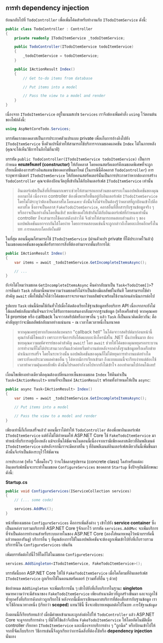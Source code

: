 ## การทำ dependency injection
ย้อนกลับไปที่ `TodoController` เพื่อเพิ่มโค้ดสำหรับทำงานกับ `ITodoItemService` ดังนี้:

```csharp
public class TodoController : Controller
{
    private readonly ITodoItemService _todoItemService;

    public TodoController(ITodoItemService todoItemService)
    {
        _todoItemService = todoItemService;
    }

    public IActionResult Index()
    {
        // Get to-do items from database

        // Put items into a model

        // Pass the view to a model and render
    }
}
```

เนื่องจาก `ITodoItemService` อยู่ในเนมสเปซ `Services` เราจึงต้องเพิ่มคำสั่ง `using` ไว้ตอนต้นของไฟล์ดังนี้:

```csharp
using AspNetCoreTodo.Services;
```

บรรทัดแรกของคลาสเป็นการประกาศตัวแปรแบบ private เพื่อเก็บการอ้างอิงไปยัง `ITodoItemService` ซึ่งตัวแปรนี้ช่วยให้สามารถใช้บริการจากเมธอดแอคชัน `Index` ได้ในภายหลัง (คุณจะได้เห็นวิธีการในอีกไม่กี่นาที)

บรรทัด `public TodoController(ITodoItemService todoItemService)` เป็นการกำหนด **คอนสตรัคเตอร์ (constructor)** ให้กับคลาส โดยคอนสตรัคเตอร์คือเมธอดพิเศษที่จะถูกเรียกเมื่อต้องการสร้างอินสแตนซ์ของคลาสขึ้นมาใหม่ (ในกรณีนี้คือคลาส `TodoController`) การระบุพารามิเตอร์ `ITodoItemService` ให้กับคอนสตรัคเตอร์นั้นเป็นการประกาศว่าหากต้องการสร้าง `TodoController` คุณจะต้องป้อนวัตถุที่เข้ากันได้กับอินเตอร์เฟส `ITodoItemService` เท่านั้น

> อินเตอร์เฟสเป็นสิ่งที่เยี่ยมมากเพราะช่วยให้สามารถแยกส่วนของตรรกะในแอปพลิเคชันของคุณออกมาได้ เนื่องจาก controller ต้องพึ่งพาหรือขึ้นอยู่กับอินเตอร์เฟส `ITodoItemService` โดยไม่ได้ระบุว่าต้องเป็นคลาสใด*โดยเฉพาะ* ดังนั้นจึงไม่จำเป็นต้องรู้ว่าคลาสที่ถูกป้อนเข้าไปคือคลาสใด ซึ่งอาจเป็นคลาส `FakeTodoItemService`, คลาสอื่นที่สื่อสารกับฐานข้อมูลจริง ๆ หรืออาจเป็นอย่างอื่นโดยสิ้นเชิง! ขอเพียงแค่ให้เข้ากันได้กับอินเตอร์เฟสที่กำหนดเท่านั้น controller ก็จะสามารถใช้คลาสดังกล่าวได้ จึงช่วยให้สามารถทดสอบส่วนต่าง ๆ ของแอปพลิเคชันแยกจากกันได้โดยง่าย โดยการทดสอบดเช่นนี้จะถูกกล่าวถึงโดยละเอียดอีกครั้งในบท *การทดสอบโดยอัตโนมัติ*

ในที่สุด ตอนนี้คุณก็สามารถใช้ `ITodoItemService` (ผ่านตัวแปร private ที่ได้ประกาศไว้แล้ว) ในเมธอดแอคชันของคุณเพื่อรับรายการสิ่งที่ต้องทำมาจากชั้นบริการได้:

```csharp
public IActionResult Index()
{
    var items = await _todoItemService.GetIncompleteItemsAsync();

    // ...
}
```

ยังจำได้ไหมว่าเมธอด `GetIncompleteItemsAsync` คืนค่ากลับมาเป็น `Task<TodoItem[]>`? การคืนค่า `Task` กลับมานี้หมายความว่าเมธอดยังไม่จำเป็นต้องมีผลลัพธ์ในทันที โดยสามารถใช้คำสำคัญ `await` เพื่อให้มั่นใจได้ว่าโค้ดของเราจะรอจนกว่าผลลัพธ์จะพร้อมใช้งานก่อนดำเนินการต่อไป

รูปแบบ `Task` เช่นนี้นิยมใช้กันทั่วไปเมื่อโค้ดต้องเรียกใช้ฐานข้อมูลหรือบริการ API เนื่องจากจะยังไม่ได้ผลลัพธ์กลับมาทันทีจนกว่าจะได้รับการตอบสนองกลับมาจากฐานข้อมูล (หรือเครือข่าย) หากคุณเคยใช้ promise หรือ callback ในจาวาสคริปต์หรือภาษาอื่น ๆ แล้ว `Task` ก็เป็นแนวคิดเดียวกัน: คือคำสัญญาว่าจะมีผลลัพธ์กลับมาอย่างแน่นอน -  ณ เวลาใดเวลาหนึ่งในอนาคต

> หากคุณเคยยุ่งยากกับคอลล์แบคนรก "callback hell" ในโค้ดจาวาสคริปต์มาก่อนหน้านี้ คุณกำลังมีโชคแล้ว เพราะการจัดการกับโค้ดแบบอะซิงโครนัสใน .NET นั้นง่ายขึ้นมาก ต้องขอบคุณความมหัศจรรย์ของคำสำคัญ `await`! โดย `await` ช่วยให้โค้ดของคุณหยุดรอกระบวนการทำงานที่ไม่ได้ประสานเวลากันแล้วค่อยเริ่มทำงานต่อหลังจากคำสั่งฐานข้อมูลหรือเครือข่ายดำเนินการเสร็จ โดยในระหว่างนั้น แอปพลิเคชันของคุณก็ไม่ได้หยุดการทำงานแต่อย่างใด เพราะยังคงประมวลผลคำขออื่น ๆ ได้หากมีการเรียกเข้ามา ถึงแบบแผนนี้จะเรียบง่ายแต่ต้องใช้เวลาทำความคุ้นเคยสักพัก ดังนั้นโปรดอย่ากังวลไปหากยังไม่เข้าใจ ลองทำตามไปก่อนได้เลย!

เงื่อนไขเพียงอย่างเดียวคือคุณต้องเปลี่ยนลายเซ็นของเมธอด `Index` ให้คืนค่าเป็น `Task<IActionResult>` แทนที่จะเป็นแค่ `IActionResult` พร้อมทั้งกำหนดให้เป็น `async`:

```csharp
public async Task<IActionResult> Index()
{
    var items = await _todoItemService.GetIncompleteItemsAsync();

    // Put items into a model

    // Pass the view to a model and render
}
```

เพียงเท่านี้ก็เกือบเสร็จแล้ว! ตอนนี้เราได้ทำให้ `TodoController` ต้องพึ่งพาอินเตอร์เฟส `ITodoItemService` แต่ยังไม่ได้กำหนดให้ ASP.NET Core ใช้ `FakeTodoItemService` มาทำหน้าที่บริการอยู่เบื้องหลัง แม้จะเห็นได้ชัดเจนในตอนนี้เนื่องจากเรามีเพียงคลาสเดียวที่อิมพลีเมนต์  `ITodoItemService` แต่หลังจากนี้เราจะมีคลาสอื่น ๆ ที่อิมพลีเมนต์อินเตอร์เฟสเดียวกันนี้เพิ่มขึ้นมา ดังนั้นจึงจำเป็นต้องระบุไว้ให้ชัดเจน

การประกาศ (หรือ "เชื่อมโยง") ว่าจะใช้คลาสรูปธรรม (concrete class) ใดสำหรับแต่ละอินเตอร์เฟสนั้นจะกระทำในเมธอด `ConfigureServices` ของคลาส `Startup` ซึ่งปัจจุบันมีลักษณะดังนี้:

**Startup.cs**

```csharp
public void ConfigureServices(IServiceCollection services)
{
    // (... some code)

    services.AddMvc();
}
```

หน้าที่ของเมธอด `ConfigureServices` คือการเพิ่มสิ่งต่าง ๆ เข้าไปยัง **service container** ซึ่งเป็นแหล่งรวบรวมบริการที่ ASP.NET Core รู้จักเอาไว้ บรรทัด `services.AddMvc` จะเพิ่มบริการที่จำเป็นต่อการทำงานสำหรับระบบภายในของ ASP.NET Core (ลองใส่หมายเหตุไว้หน้าบรรทัดนี้แล้วทดลองรันดู) บริการอื่น ๆ ที่คุณต้องการใช้ในแอปพลิเคชันจะต้องถูกเพิ่มเข้าไปยังที่เก็บรวบรวมบริการนี้ใน `ConfigureServices` เช่นกัน

เพิ่มบรรทัดต่อไปนี้ไว้ที่ใดก็ได้ในเมธอด `ConfigureServices`:

```csharp
services.AddSingleton<ITodoItemService, FakeTodoItemService>();
```

บรรทัดนี้บอก ASP.NET Core ให้ใช้ `FakeTodoItemService` เมื่อใดก็ตามที่อินเตอร์เฟส `ITodoItemService` ถูกเรียกใช้ในคอนสตรัคเตอร์ (รวมทั้งที่อื่น ๆ ด้วย)

ข้อกำหนด `AddSingleton` จะเพิ่มบริการนั้น ๆ เข้าไปยังที่เก็บบริการในฐานะ **singleton** หมายความว่าจะมีสำเนาของ `FakeTodoItemService` เพียงสำเนาเดียวที่ถูกสร้างขึ้นมา และจะถูกใช้ซ้ำทุกครั้งที่บริการดังกล่าวถูกเรียกใช้ หลังจากนี้เมื่อเราเขียนคลาสบริการที่ต้องสื่อสารกับฐานข้อมูล เราจะใช้อีกแนวทางหนึ่ง (เรียกว่า **scoped**) แทนวิธีนี้ ซึ่งจะอธิบายเหตุผลต่อไปในบท *การใช้ฐานข้อมูล*

ถึงตอนนี้ก็เรียบร้อยแล้ว! เมื่อมีคำขอเข้ามาและถูกส่งต่อไปให้ `TodoController` แล้ว ASP.NET Core จะดูจากบริการต่าง ๆ ที่มีให้ใช้แล้วจึงป้อน `FakeTodoItemService` ให้โดยอัตโนมัติเมื่อ controller เรียกหา `ITodoItemService` และเนื่องจากบริการต่าง ๆ "ถูกฉีด" หรือป้อนเข้าไปให้จากที่จัดเก็บบริการ วิธีการเช่นนี้จึงถูกเรียกว่าการฉีดสิ่งที่ต้องใช้หรือ **dependency injection** นั่นเอง
